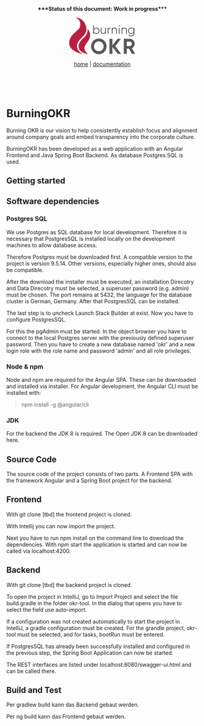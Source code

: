 <p align="center"><b> ***Status of this document: Work in progress*** </p></b>

<p align="center"><img src="/docs/ci/Logo_burningOKR_RGB_web.png" width="35%" height="35%" alt="Burning OKR"/></p>

<p align="center">
<a href="https://www.burningokr.org" target="_blank">home</a> | <a href="https://burning-okr.gitbook.io/burningokr" target="_blank">documentation</a> </a></p>
<br/><br/><br/>

# BurningOKR 
Burning OKR is our vision to help consistently establish focus and alignment around company goals and embed transparency into the corporate culture.

BurningOKR has been developed as a web application with an Angular Frontend and Java Spring Boot Backend. As database Postgres SQL is used. 


## Getting started

## Software dependencies

### Postgres SQL

We use Postgres as SQL database for local development. Therefore it is necessary that PostgresSQL is installed locally on the development machines to allow database access.

Therefore Postgres must be downloaded first. A compatible version to the project is version 9.5.14. Other versions, especially higher ones, should also be compatible.

After the download the installer must be executed, an installation Direcotry and Data Direcotry must be selected, a superuser password (e.g. admin) must be chosen. The port remains at 5432, the language for the database cluster is German, Germany. After that PostgresSQL can be installed.

The last step is to uncheck Launch Stack Builder at exist. Now you have to configure PostgresSQL.

For this the pgAdmin must be started. In the object browser you have to connect to the local Postgres server with the previously defined superuser password. Then you have to create a new database named 'okr' and a new login role with the role name and password 'admin' and all role privileges.



### Node & npm

Node and npm are required for the Angular SPA. These can be downloaded and installed via installer. For Angular development, the Angular CLI must be installed with: 
> npm install -g @angular/cli


### JDK

For the backend the JDK 8 is required. The Open JDK 8 can be downloaded here.

## Source Code

The source code of the project consists of two parts. A Frontend SPA with the framework Angular and a Spring Boot project for the backend.


## Frontend
With git clone [tbd] the frontend project is cloned.

With Intellij you can now import the project.

Next you have to run npm install on the command line to download the dependencies. With npm start the application is started and can now be called via localhost:4200.


## Backend
With git clone [tbd] the backend project is cloned.

To open the project in IntelliJ, go to Import Project and select the file build.gradle in the folder okr-tool. In the dialog that opens you have to select the field use auto-import.

If a configuration was not created automatically to start the project in IntelliJ, a gradle configuration must be created. For the grandle project, okr-tool must be selected, and for tasks, bootRun must be entered.

If PostgresSQL has already been successfully installed and configured in the previous step, the Spring Boot Application can now be started.

The REST interfaces are listed under localhost:8080/swagger-ui.html and can be called there.

## Build and Test
Per gradlew build kann das Backend gebaut werden.

Per ng build kann das Frontend gebaut werden.

